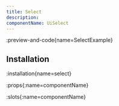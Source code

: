 ```yaml
---
title: Select
description:
componentName: UiSelect
---
```


:preview-and-code{name=SelectExample}

## Installation

:installation{name=select}

:props{:name=componentName}

:slots{:name=componentName}
